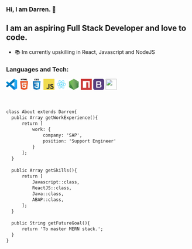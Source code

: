 <h3>Hi, I am Darren. 👋</h3>

<h2>I am an aspiring Full Stack Developer and love to code.</h2>

   * :books: Im currently upskilling in React, Javascript and NodeJS

<h3>Languages and Tech:</h3>
<div class="row">
<img src="https://raw.githubusercontent.com/github/explore/80688e429a7d4ef2fca1e82350fe8e3517d3494d/topics/visual-studio-code/visual-studio-code.png" height="30" width="30" >
<img src="https://raw.githubusercontent.com/github/explore/80688e429a7d4ef2fca1e82350fe8e3517d3494d/topics/html/html.png" height="30" width="30" >   <img src="https://raw.githubusercontent.com/github/explore/80688e429a7d4ef2fca1e82350fe8e3517d3494d/topics/css/css.png" height="30" width="30" >   <img src="https://raw.githubusercontent.com/github/explore/80688e429a7d4ef2fca1e82350fe8e3517d3494d/topics/javascript/javascript.png" height="30" width="30" >   <img src="https://raw.githubusercontent.com/github/explore/80688e429a7d4ef2fca1e82350fe8e3517d3494d/topics/react/react.png" height="30" width="30" >   <img src="https://raw.githubusercontent.com/github/explore/80688e429a7d4ef2fca1e82350fe8e3517d3494d/topics/nodejs/nodejs.png" height="30" width="30" >   <img src="https://raw.githubusercontent.com/github/explore/80688e429a7d4ef2fca1e82350fe8e3517d3494d/topics/npm/npm.png" height="30" width="30" >   <img src="https://raw.githubusercontent.com/github/explore/80688e429a7d4ef2fca1e82350fe8e3517d3494d/topics/bootstrap/bootstrap.png" height="30" width="30" >   <img src="https://www.blockachain.gr/wp-content/uploads/2018/03/java-coffee-cup-logo.png" height="30" width="30" >
</div>
<br>
<br>


    class About extends Darren{
      public Array getWorkExperience(){
          return [ 
              work: { 
                  company: 'SAP', 
                  position: 'Support Engineer' 
              }
          ];
      }

      public Array getSkills(){
          return [
              Javascript::class,
              ReactJS::class,
              Java::class,
              ABAP::class,
          ];
      }

      public String getFutureGoal(){
          return 'To master MERN stack.';
      }
    }
